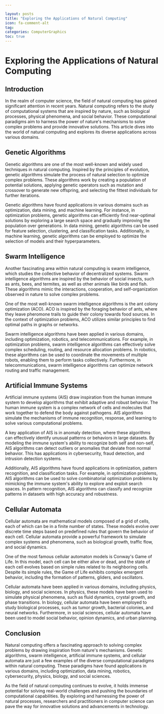 ```yaml
---

layout: posts
title: "Exploring the Applications of Natural Computing"
icon: fa-comment-alt
tag:      
categories: ComputerGraphics
toc: true
---
```




# Exploring the Applications of Natural Computing

## Introduction

In the realm of computer science, the field of natural computing has gained significant attention in recent years. Natural computing refers to the study of computational systems that are inspired by nature, such as biological processes, physical phenomena, and social behavior. These computational paradigms aim to harness the power of nature's mechanisms to solve complex problems and provide innovative solutions. This article dives into the world of natural computing and explores its diverse applications across various domains.

## Genetic Algorithms

Genetic algorithms are one of the most well-known and widely used techniques in natural computing. Inspired by the principles of evolution, genetic algorithms simulate the process of natural selection to optimize complex problems. These algorithms work by creating a population of potential solutions, applying genetic operators such as mutation and crossover to generate new offspring, and selecting the fittest individuals for further iterations.

Genetic algorithms have found applications in various domains such as optimization, data mining, and machine learning. For instance, in optimization problems, genetic algorithms can efficiently find near-optimal solutions by exploring a large search space and gradually improving the population over generations. In data mining, genetic algorithms can be used for feature selection, clustering, and classification tasks. Additionally, in machine learning, genetic algorithms can be employed to optimize the selection of models and their hyperparameters.

## Swarm Intelligence

Another fascinating area within natural computing is swarm intelligence, which studies the collective behavior of decentralized systems. Swarm intelligence algorithms are inspired by the behavior of social insects, such as ants, bees, and termites, as well as other animals like birds and fish. These algorithms mimic the interactions, cooperation, and self-organization observed in nature to solve complex problems.

One of the most well-known swarm intelligence algorithms is the ant colony optimization (ACO). ACO is inspired by the foraging behavior of ants, where they leave pheromone trails to guide their colony towards food sources. In the context of optimization problems, ACO utilizes similar principles to find optimal paths in graphs or networks.

Swarm intelligence algorithms have been applied in various domains, including optimization, robotics, and telecommunications. For example, in optimization problems, swarm intelligence algorithms can effectively solve complex scheduling, routing, and resource allocation problems. In robotics, these algorithms can be used to coordinate the movements of multiple robots, enabling them to perform tasks collectively. Furthermore, in telecommunications, swarm intelligence algorithms can optimize network routing and traffic management.

## Artificial Immune Systems

Artificial immune systems (AIS) draw inspiration from the human immune system to develop algorithms that exhibit adaptive and robust behavior. The human immune system is a complex network of cells and molecules that work together to defend the body against pathogens. AIS algorithms simulate the mechanisms of immune recognition, response, and learning to solve various computational problems.

A key application of AIS is in anomaly detection, where these algorithms can effectively identify unusual patterns or behaviors in large datasets. By modeling the immune system's ability to recognize both self and non-self, AIS algorithms can detect outliers or anomalies that deviate from normal behavior. This has applications in cybersecurity, fraud detection, and intrusion detection systems.

Additionally, AIS algorithms have found applications in optimization, pattern recognition, and classification tasks. For example, in optimization problems, AIS algorithms can be used to solve combinatorial optimization problems by mimicking the immune system's ability to explore and exploit search spaces. In pattern recognition, AIS algorithms can classify and recognize patterns in datasets with high accuracy and robustness.

## Cellular Automata

Cellular automata are mathematical models composed of a grid of cells, each of which can be in a finite number of states. These models evolve over discrete time steps based on predefined rules that govern the behavior of each cell. Cellular automata provide a powerful framework to simulate complex systems and phenomena, such as biological growth, traffic flow, and social dynamics.

One of the most famous cellular automaton models is Conway's Game of Life. In this model, each cell can be either alive or dead, and the state of each cell evolves based on simple rules related to its neighboring cells. Despite its simple rules, the Game of Life exhibits complex emergent behavior, including the formation of patterns, gliders, and oscillators.

Cellular automata have been applied in various domains, including physics, biology, and social sciences. In physics, these models have been used to simulate physical phenomena, such as fluid dynamics, crystal growth, and phase transitions. In biology, cellular automata have been employed to study biological processes, such as tumor growth, bacterial colonies, and neural networks. Furthermore, in social sciences, cellular automata have been used to model social behavior, opinion dynamics, and urban planning.

## Conclusion

Natural computing offers a fascinating approach to solving complex problems by drawing inspiration from nature's mechanisms. Genetic algorithms, swarm intelligence, artificial immune systems, and cellular automata are just a few examples of the diverse computational paradigms within natural computing. These paradigms have found applications in various domains, including optimization, data mining, robotics, cybersecurity, physics, biology, and social sciences.

As the field of natural computing continues to evolve, it holds immense potential for solving real-world challenges and pushing the boundaries of computational capabilities. By exploring and harnessing the power of natural processes, researchers and practitioners in computer science can pave the way for innovative solutions and advancements in technology.